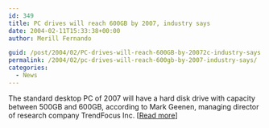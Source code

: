 ```yaml
---
id: 349
title: PC drives will reach 600GB by 2007, industry says
date: 2004-02-11T15:33:38+00:00
author: Merill Fernando

guid: /post/2004/02/PC-drives-will-reach-600GB-by-20072c-industry-says.aspx
permalink: /2004/02/pc-drives-will-reach-600gb-by-2007-industry-says/
categories:
  - News
---
```

<body xmlns="http://www.w3.org/1999/xhtml">
    <div class="Section1">
        <p class="MsoNormal">
            The standard desktop PC of 2007 will have a hard disk drive with capacity between
            500GB and 600GB, according to Mark Geenen, managing director of research company TrendFocus
            Inc. [<a href="http://www.infoworld.com/article/04/02/10/HNpcdrives_1.html">Read more</a>]
        </p>
    </div>
</body>